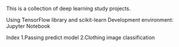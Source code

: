 This is a collection of deep learning study projects. 

Using TensorFlow library and scikit-learn
Development environment: Jupyter Notebook

Index
1.Passing predict model
2.Clothing image classification








